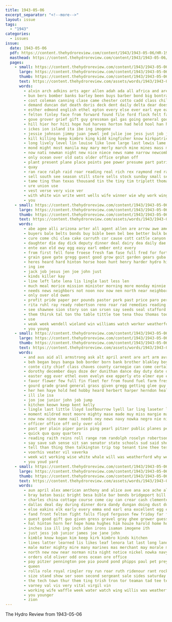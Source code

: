 ```yaml
---
title: 1943-05-06
excerpt_separator: "<!--more-->"
layout: issue
tags:
  - "1943"
categories:
  - issues
issue:
  date: 1943-05-06
  pdf: https://content.thehydroreview.com/content/1943/1943-05-06/HR-1943-05-06.pdf
  masthead: https://content.thehydroreview.com/content/1943/1943-05-06/masthead/HR-1943-05-06.jpg
  pages:
    - small: https://content.thehydroreview.com/content/1943/1943-05-06/small/HR-1943-05-06-01.jpg
      large: https://content.thehydroreview.com/content/1943/1943-05-06/large/HR-1943-05-06-01.jpg
      thumb: https://content.thehydroreview.com/content/1943/1943-05-06/thumbnails/HR-1943-05-06-01.jpg
      text: https://content.thehydroreview.com/assets/words/1943/1943-05-06/HR-1943-05-06-01.txt
      words:
        - alvin arch adkins arts ager allen adah ada all africa and are army addo ask angel albert amos almos ast arms alfred able
        - bun bers bomber banks barley been buys barber bond big bontrager both boy bis bonds back boys begin ber black blank bou boson blair baptist barbe bays business board belle but bishop buy brother bert base baster billy beverly blue blaine bill
        - cost coleman canning clase came chester cotto cadd class childre crew camp cas constant can church city col chet chamber count claire college counsel cal course civil caddo con county casablanca canton cotton cai coffee congress close commander campus care
        - demand duncan dat death doris deck dent daily delta dear does drop duckett degree during dry days dog down done dusing deputy daughter duck der dare dozier day date
        - esther edmond english ethel epton every else ever earl eye east ell end
        - felton finley face from forward found file ford flock felt faye fore foot former few farm fine fight friday floyd first flyer fee fare friends for full flight funny
        - gove grover grief gift guy gressman gal gas going general good getting given glass grade gang glad george glen gamma guns gene green gunner group
        - hill hier hor hiti hope hud harves horton had held hool han henry hundred hop handle happy harold holiday hand honor home heart hearing house has him heid hands hubbard hydro harriett her honey howard how holding harry hafer hyde heres
        - ickes ion island ita ibe ing imogene
        - jessie johnson jimmy juan jewel jed julie joe jess just job john jane junior
        - kill killing keep kimbro king kidd kingfisher know kirkpatrick kline kimble
        - long lively level lin louise like love large last lewis lame loo leona lam lines ley lawrence left lightning lear lois laude land leila line lowe look loan lawson loose life letter lot linscheid let
        - mond might most manila may mary merly march mine mines mass martha much mee made maren man means messer marshall miles marilyn mean maybe minne million min more matter meals miller moore members minnie merrill major morning masi miners merchant minor monday
        - now nati newman night new nice niece news name narrow newcomb nam nellie never nokes nutt not
        - only ocean over old oats older office orphan off
        - plant present plane place points pee power presume part patrick phipps past paper president pauls perfect pigg pro peggy people pitts phi planes
        - quay
        - ran race ralph raid roar reading real rich rex raymond red radio roads raft random reason reddy roosevelt robertson russ run rath roy record rogers
        - sell south see season still store sells stock sunday small seven strike ser soon shown second speak sons say spare sam spin sea sue ship set stange schools said such spring student sid slim summer seems sugar sayre smell sale suit simpson save seen star she smith sand state son sister steep shoulders school sunny sal schaal shoot
        - tame ting than texas thousand tin the tiny tim triplett thomas talk too tiger try times tax thoma trail tak town then take turn thelma ten top tory tha taken team thing them tie track
        - ure union use
        - vest verse very vice ver
        - with white win write went wells wife winner wie why work wings wears winners wheat worthy will won wickard western web wheel weather wilson west walter weatherford war was while week wish worth willingham wear
        - you
    - small: https://content.thehydroreview.com/content/1943/1943-05-06/small/HR-1943-05-06-02.jpg
      large: https://content.thehydroreview.com/content/1943/1943-05-06/large/HR-1943-05-06-02.jpg
      thumb: https://content.thehydroreview.com/content/1943/1943-05-06/thumbnails/HR-1943-05-06-02.jpg
      text: https://content.thehydroreview.com/assets/words/1943/1943-05-06/HR-1943-05-06-02.txt
      words:
        - abe agee alli arizona arter all agent allen are arrow awe american asa alton and anger
        - buyers bale belts bonds buy bible been bel bee better bulk book battle bian baptist bank
        - cure come chi clea cake carruth cor cause cott cattle canyon city carl county charles coe colorado call car chalmers christ can cotton cen cowboy caddo church came cables
        - daughter die day dick deputy dinner deal dairy dea daily dae drow
        - ente ean eld ewy egg easy earl ember entz every
        - from first fell fone froese fresh fam fase full fred for forte fan francisco floor fine few fin friends farmer friday
        - grain gave gate gregg guest good grow goit garden gears guba gell
        - heres heard hard hinton horse hoon hunt henry harder hydro him hie house her husbands harvey hilda home hai held honor has horton hume
        - ing iee
        - jack job jesus jen joe john just
        - kinds killer kay
        - line left late lena lis lingle last less len
        - much meal morice mission minister morning more monday minnie mete mex may mean money magnolia mark must most mutton many means man miller mong march
        - needs news neighbors not noon nov now nen north near neighbor night
        - only over old owen
        - profit pride paper per pounds pastor pork past price paro peres peo plant phon peoples prayer payne press par pam park plate people plenty
        - rita ruhl ray ready robertson reno roar rad remedies reading
        - see shawnee sion story son san srsen say seeds seal stafford stady simpson shall sunday sam sch side spray schoo saw stands service second sae stockton station spark scott show sener star smith scarce stock school seed still sprain
        - them thirsk tal ton tho table tittle toe tena thou thomas too treat tall thee the tie texas
        - use
        - weak week wendell wieland win williams watch worker weatherford went west winter well was work wee write wide wilford wass weldin with will war wess
        - you young
    - small: https://content.thehydroreview.com/content/1943/1943-05-06/small/HR-1943-05-06-03.jpg
      large: https://content.thehydroreview.com/content/1943/1943-05-06/large/HR-1943-05-06-03.jpg
      thumb: https://content.thehydroreview.com/content/1943/1943-05-06/thumbnails/HR-1943-05-06-03.jpg
      text: https://content.thehydroreview.com/assets/words/1943/1943-05-06/HR-1943-05-06-03.txt
      words:
        - and aus aid all armstrong ask alt april arent are art arm avritt aster ago alto antone ani aly aul
        - beh began boys banga bob border born bank brother blakley boy but beer best bride bet bright bil bon better bas business bring box bonnes bor bey back bell bate bamber bie bess bette beni been
        - conte city chief class chaves county carnegie can come certain chow cat carne cael carruth caddo course college crampton company chapel cot couse coope
        - dorothy december days doze der dunithan dance day duty date decent dick
        - easter egg ever ethel even evelyn exe epperly eto elmer eye earl eagar eula
        - favor flower few full fin fleet fer from found fuel farm freshman far florita for finley friday
        - gourd grade grand general grass given gregg getting glee guy good gas green groom
        - her hen haye hold hed hobby heard herbert harper herndon health hinton has harbor hee harpe harvester hut hume hale hydro hell holly had hitch head hun how hubbard home
        - ill ile isa
        - jon joe junior john job jump
        - kitchen keown keep kent kelly
        - lingle last little lloyd loofbourrow lyell lar ling laseter leola lot lura ler later look like
        - moment mildred most moore mighty mase made muy miss margie may mon mar mise miles monday marlene malta moth ming mae maes more marsh mill miller must men music mine much marri
        - now new nine name nail needs ney news navy nowka negro nie nile never nice norman night near numbers naval need not
        - officer office off only over old
        - past per plain piper paris ping pearl pitzer public planes pegg pull people pence pleasant plenty peggy pla point part paper pole ports pretty
        - quick qua quay quarters
        - reading raith reins roll range rom randolph roselyn robertson read rett russell riding reg rose rock rai reber
        - say save sah sense sit san senator state schools sud said shower siege schoo seats salvage senior schroer score short spoon schroder six sister sports second salute stock saw smith seeds school see sam she sunday service
        - tell than thing then talkington trip top tenant tine thee test too teh talk tanks tie treat tise thi tai tien them thousand the takes tal
        - voorhis veater vil vaverka
        - week wit working wise white whale will was weatherford why well writer way with weak ward wanda war willie work wayne works wile weeks waller west want wiser
        - you youd yard
    - small: https://content.thehydroreview.com/content/1943/1943-05-06/small/HR-1943-05-06-04.jpg
      large: https://content.thehydroreview.com/content/1943/1943-05-06/large/HR-1943-05-06-04.jpg
      thumb: https://content.thehydroreview.com/content/1943/1943-05-06/thumbnails/HR-1943-05-06-04.jpg
      text: https://content.thehydroreview.com/assets/words/1943/1943-05-06/HR-1943-05-06-04.txt
      words:
        - aun april alex american anthony and alice ave ana ace ache all are army armada ani albert ariel anita
        - bray baton basic bright besa bible bar bonds bridgeport bill begin boyer bacon bran best boney been bel baby buy better brother ben bag brush both bond bae bis brown blakeley board branch boucher bailey big but billy black boy beat bridge
        - charles china cottage course come cay can crear cash clemente city car clinton carey caddo cream corey chee canes cal cant cowden carolyn class coble chick cedar cain corner cheer chest cox cheese castle came coffee corporal comp carl cesar call camp chairs corn cabbage cantrell crosswhite county
        - dallas deal day during dinner dora dandy dungan doing dust dunn days durant danan daughter daniel
        - else eakins elk early every emma end earl ena excellent egg epton ear
        - fand front felton fight falls floyd ferguson few friday far fint fees flakes field flag flowers from flow friends free fruit fig folks first full for frank fair friesen
        - guest good gift guo given gress gravel gray ghee grower guess gene glass getting gunner gave grow george green gor
        - hal hinton horn her hope homa hughes him houze harold home house hand helps hem has hee henry high hoyt hydro hood howse husband had houston ham henke hardware haut handy
        - inches isa ill ing inch iden irons isaman imogene ith
        - just jess job junior james joe jane john
        - kimble know kogan kim keep kirk kimbro kinds kitchen
        - lines latter learned lis likes leaf lenora lat last long land little lynn lider letter loan leat lawless lot let lek leta
        - male mater mighty mire many marines mas merchant may morale most much mer melvin maker mccracken members miner mass miss merit man mount mary mae mere marie mean
        - north new now near norman nita night notice nickel nowka navy not norfolk
        - orders old oliver odd ores ocean ore office
        - pay pitzer pennington poe pio pound pond phipps paul pet prey place page present pent pounds plant plan pic pint poland pat pie presley plese patrick par por per price paper pies plenty pan past plants pankratz port
        - queen
        - rolla role royal ringler roy run roar ruth ridenour rant rock ring ree rouge rain ross room rockers rel
        - size stand show ser soon second sergeant sale sides saturday sol san seen spohn strange said sis small sister service sie schools she student sita schaal saucer spray see store sani still stock sei sheppard schou sand sill side son sunday school sery sean station states
        - the tech town thur them ting trish tron tor teaman tad tee team tindel trip throw tae trees ten tree texas table too
        - varney val vis very vital virgil vin
        - working wife waffle week water watch wing willis was weatherford want wal win walker with west worm way war wheat work washington worms weather write weir white welder will wilson
        - you younger
        - zion
---
```


The Hydro Review from 1943-05-06

<!--more-->

